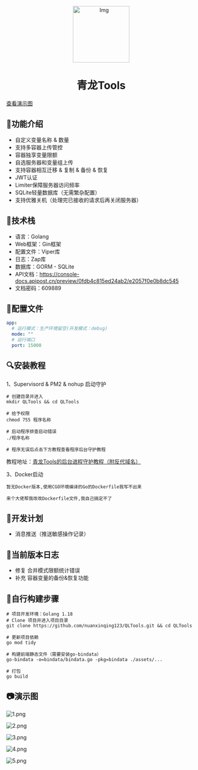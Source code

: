 <!--suppress HtmlDeprecatedAttribute -->
<p align="center">
  <a href="https://github.com/whyour/qinglong">
    <img width="150" src="https://z3.ax1x.com/2021/11/18/I7MpAe.png" alt="Img">
  </a>
</p>

<h1 align="center">青龙Tools</h1>
<p><a href="https://github.com/nuanxinqing123/QLTools#%E6%BC%94%E7%A4%BA%E5%9B%BE">查看演示图</a></p>

## 🍭功能介绍
- 自定义变量名称 & 数量
- 支持多容器上传管控
- 容器独享变量限额
- 自选服务器和变量组上传
- 支持容器相互迁移 & 复制 & 备份 & 恢复
- JWT认证
- Limiter保障服务器访问频率
- SQLite轻量数据库（无需繁杂配置）
- 支持优雅关机（处理完已接收的请求后再关闭服务器）

## 🍳技术栈
- 语言：Golang
- Web框架：Gin框架
- 配置文件：Viper库
- 日志：Zap库
- 数据库：GORM - SQLite
- API文档：https://console-docs.apipost.cn/preview/0fdb4c815ed24ab2/e2057f0e0b8dc545
- 文档密码：609889

## 🧸配置文件
```yaml
app:
  # 运行模式：生产环境留空(开发模式：debug)
  mode: ""
  # 运行端口
  port: 15000
```

## 🔍安装教程
1、Supervisord & PM2 & nohup 启动守护
```shell
# 创建目录并进入
mkdir QLTools && cd QLTools

# 给予权限
chmod 755 程序名称

# 启动程序排查启动错误
./程序名称

# 程序无误后点击下方教程查看程序后台守护教程
```

教程地址：[青龙Tools的后台进程守护教程（附反代域名）](https://6b7.org/460.html)

3、Docker启动
```shell
暂无Docker版本,使用CGO环境编译的Go的Dockerfile我写不出来

来个大佬帮我改改Dockerfile文件,我自己搞定不了
```

## 🎯开发计划
- 消息推送（推送敏感操作记录）

## 🧩当前版本日志
- 修复 合并模式限额统计错误
- 补充 容器变量的备份&恢复功能

## 📔自行构建步骤
```shell
# 项目开发环境：Golang 1.18
# Clone 项目并进入项目目录
git clone https://github.com/nuanxinqing123/QLTools.git && cd QLTools

# 更新项目依赖
go mod tidy

# 构建前端静态文件（需要安装go-bindata）
go-bindata -o=bindata/bindata.go -pkg=bindata ./assets/...

# 打包
go build
```

## 📷演示图

![1.png](https://pic.6b7.xyz/2022/04/22/b100b8eaffafc.png)

![2.png](https://pic.6b7.xyz/2022/04/22/ba035ba2c99e3.png)

![3.png](https://pic.6b7.xyz/2022/04/22/411faac7d8f55.png)

![4.png](https://pic.6b7.xyz/2022/04/22/e0e76237e9aa7.png)

![5.png](https://pic.6b7.xyz/2022/04/22/4473e0a153112.png)




